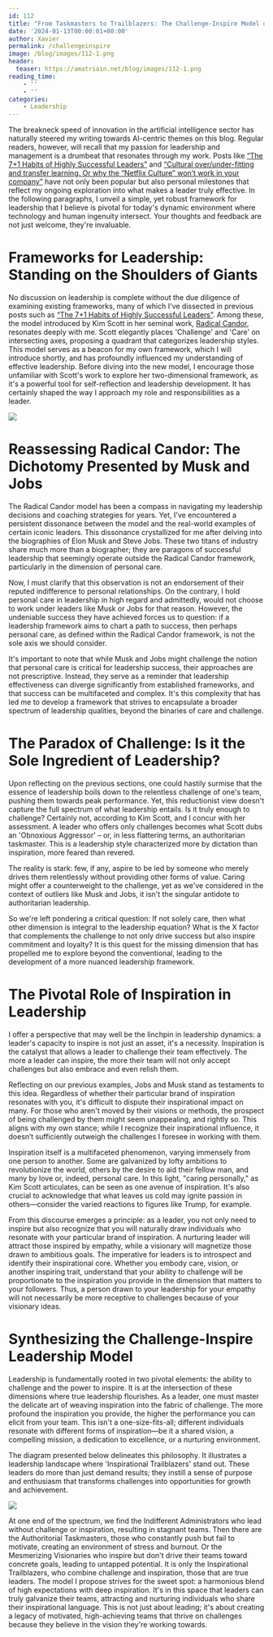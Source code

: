 ```yaml
---
id: 112
title: "From Taskmasters to Trailblazers: The Challenge-Inspire Model of Leadership"
date: '2024-01-13T00:00:01+00:00'
author: Xavier
permalink: /challengeinspire
image: /blog/images/112-1.png
header:
  teaser: https://amatriain.net/blog/images/112-1.png
reading_time:
    - ''
    - ''
categories:
    - Leadership
---
```


The breakneck speed of innovation in the artificial intelligence sector has naturally steered my writing towards AI-centric themes on this blog. 
Regular readers, however, will recall that my passion for leadership and management is a drumbeat that resonates through my work. Posts like 
[“The 7+1 Habits of Highly Successful Leaders”](https://amatriain.net/blog/the-7-1-habits-of-highly-successful-leaders-91cdcd37765/) and 
[“Cultural over/under-fitting and transfer learning. Or why the “Netflix Culture” won’t work in your company”](https://amatriain.net/blog/cultural-overfitting-and-underfitting-or-why-the-netflix-culture-won-t-work-in-your-company-af2a62e41288/) 
have not only been popular but also personal milestones that reflect my ongoing exploration into what makes a leader truly effective. In the following paragraphs, 
I unveil a simple, yet robust framework for leadership that I believe is pivotal for today's dynamic environment where technology and human ingenuity intersect. 
Your thoughts and feedback are not just welcome, they're invaluable.

# Frameworks for Leadership: Standing on the Shoulders of Giants

No discussion on leadership is complete without the due diligence of examining existing frameworks, many of which I've dissected in previous posts such as 
[“The 7+1 Habits of Highly Successful Leaders”](https://amatriain.net/blog/the-7-1-habits-of-highly-successful-leaders-91cdcd37765/). Among these, the model 
introduced by Kim Scott in her seminal work, [Radical Candor](https://en.wikipedia.org/wiki/Radical_Candor), resonates deeply with me. Scott elegantly places 
'Challenge' and 'Care' on intersecting axes, 
proposing a quadrant that categorizes leadership styles. This model serves as a beacon for my own framework, which I will introduce shortly, and has 
profoundly influenced my understanding of effective leadership. Before diving into the new model, I encourage those unfamiliar with Scott's work to explore 
her two-dimensional framework, as it's a powerful tool for self-reflection and leadership development. It has certainly shaped the way I approach my role and 
responsibilities as a leader.

<img src="/blog/images/112-0.png">

# Reassessing Radical Candor: The Dichotomy Presented by Musk and Jobs

The Radical Candor model has been a compass in navigating my leadership decisions and coaching strategies for years. Yet, I've encountered a persistent dissonance between 
the model and the real-world examples of certain iconic leaders. This dissonance crystallized for me after delving into the biographies of Elon Musk and Steve Jobs. 
These two titans of industry share much more than a biographer; they are paragons of successful leadership that seemingly operate outside the Radical Candor framework, 
particularly in the dimension of personal care.

Now, I must clarify that this observation is not an endorsement of their reputed indifference to personal relationships. On the contrary, I hold personal care in leadership 
in high regard and admittedly, would not choose to work under leaders like Musk or Jobs for that reason. However, the undeniable success they have achieved forces us to question: 
if a leadership framework aims to chart a path to success, then perhaps personal care, as defined within the Radical Candor framework, is not the sole axis we should consider.

It's important to note that while Musk and Jobs might challenge the notion that personal care is critical for leadership success, their approaches are not prescriptive. 
Instead, they serve as a reminder that leadership effectiveness can diverge significantly from established frameworks, and that success can be multifaceted and complex. 
It's this complexity that has led me to develop a framework that strives to encapsulate a broader spectrum of leadership qualities, beyond the binaries of care and challenge.

# The Paradox of Challenge: Is it the Sole Ingredient of Leadership?

Upon reflecting on the previous sections, one could hastily surmise that the essence of leadership boils down to the relentless challenge of one's team, pushing them towards 
peak performance. Yet, this reductionist view doesn't capture the full spectrum of what leadership entails. Is it truly enough to challenge? Certainly not, according to Kim Scott, 
and I concur with her assessment. A leader who offers only challenges becomes what Scott dubs an 'Obnoxious Aggressor' – or, in less flattering terms, an authoritarian taskmaster. 
This is a leadership style characterized more by dictation than inspiration, more feared than revered.

The reality is stark: few, if any, aspire to be led by someone who merely drives them relentlessly without providing other forms of value. Caring might offer a counterweight to 
the challenge, yet as we've considered in the context of outliers like Musk and Jobs, it isn't the singular antidote to authoritarian leadership.

So we're left pondering a critical question: If not solely care, then what other dimension is integral to the leadership equation? What is the X factor that complements the 
challenge to not only drive success but also inspire commitment and loyalty? It is this quest for the missing dimension that has propelled me to explore beyond the conventional, 
leading to the development of a more nuanced leadership framework.

# The Pivotal Role of Inspiration in Leadership

I offer a perspective that may well be the linchpin in leadership dynamics: a leader's capacity to inspire is not just an asset, it's a necessity. Inspiration is the 
catalyst that allows a leader to challenge their team effectively. The more a leader can inspire, the more their team will not only accept challenges but also embrace and even 
relish them.

Reflecting on our previous examples, Jobs and Musk stand as testaments to this idea. Regardless of whether their particular brand of inspiration resonates with you, it's 
difficult to dispute their inspirational impact on many. For those who aren't moved by their visions or methods, the prospect of being challenged by them might seem unappealing, 
and rightly so. This aligns with my own stance; while I recognize their inspirational influence, it doesn’t sufficiently outweigh the challenges I foresee in working with them.

Inspiration itself is a multifaceted phenomenon, varying immensely from one person to another. Some are galvanized by lofty ambitions to revolutionize the world, others by the 
desire to aid their fellow man, and many by love or, indeed, personal care. In this light, "caring personally," as Kim Scott articulates, can be seen as one avenue of inspiration. 
It's also crucial to acknowledge that what leaves us cold may ignite passion in others—consider the varied reactions to figures like Trump, for example.

From this discourse emerges a principle: as a leader, you not only need to inspire but also recognize that you will naturally draw individuals who resonate with your particular 
brand of inspiration. A nurturing leader will attract those inspired by empathy, while a visionary will magnetize those drawn to ambitious goals. The imperative for leaders is to 
introspect and identify their inspirational core. Whether you embody care, vision, or another inspiring trait, understand that your ability to challenge will be proportionate to 
the inspiration you provide in the dimension that matters to your followers. Thus, a person drawn to your leadership for your empathy will not necessarily be more receptive to 
challenges because of your visionary ideas.

# Synthesizing the Challenge-Inspire Leadership Model

Leadership is fundamentally rooted in two pivotal elements: the ability to challenge and the power to inspire. It is at the intersection of these dimensions where true leadership 
flourishes. As a leader, one must master the delicate art of weaving inspiration into the fabric of challenge. The more profound the inspiration you provide, the higher the 
performance you can elicit from your team. This isn't a one-size-fits-all; different individuals resonate with different forms of inspiration—be it a shared vision, a 
compelling mission, a dedication to excellence, or a nurturing environment.

The diagram presented below delineates this philosophy. It illustrates a leadership landscape where 'Inspirational Trailblazers' stand out. These leaders do more than just demand 
results; they instill a sense of purpose and enthusiasm that transforms challenges into opportunities for growth and achievement.

<img src="/blog/images/112-1.png">

At one end of the spectrum, we find the Indifferent Administrators who lead without challenge or inspiration, resulting in stagnant teams. Then there are the Authoritorial 
Taskmasters, those who constantly push but fail to motivate, creating an environment of stress and burnout. Or the Mesmerizing Visionaries who inspire but don't drive their 
teams toward concrete goals, leading to untapped potential. It is only the Inspirational Trailblazers, who combine challenge and inspiration, those that are true leaders.
The model I propose strives for the sweet spot: a harmonious blend of high expectations with deep inspiration. It's in this space that leaders can truly galvanize their teams, 
attracting and nurturing individuals who share their inspirational language. This is not just about leading; it's about creating a legacy of motivated, high-achieving teams that 
thrive on challenges because they believe in the vision they're working towards.


